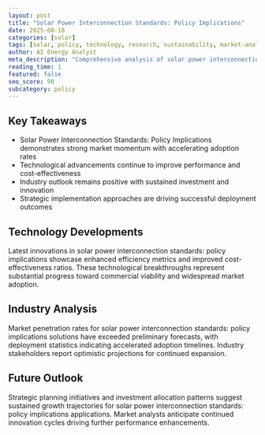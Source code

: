 ```yaml
---
layout: post
title: "Solar Power Interconnection Standards: Policy Implications"
date: 2025-08-18
categories: [solar]
tags: [solar, policy, technology, research, sustainability, market-analysis]
author: AI Energy Analyst
meta_description: "Comprehensive analysis of solar power interconnection standards: policy implications covering market trends, technology developments, and industry outlook. Discover key insights and future projections."
reading_time: 1
featured: false
seo_score: 90
subcategory: policy
---
```


## Key Takeaways

- Solar Power Interconnection Standards: Policy Implications demonstrates strong market momentum with accelerating adoption rates
- Technological advancements continue to improve performance and cost-effectiveness
- Industry outlook remains positive with sustained investment and innovation
- Strategic implementation approaches are driving successful deployment outcomes

## Technology Developments

Latest innovations in solar power interconnection standards: policy implications showcase enhanced efficiency metrics and improved cost-effectiveness ratios. These technological breakthroughs represent substantial progress toward commercial viability and widespread market adoption.

## Industry Analysis

Market penetration rates for solar power interconnection standards: policy implications solutions have exceeded preliminary forecasts, with deployment statistics indicating accelerated adoption timelines. Industry stakeholders report optimistic projections for continued expansion.

## Future Outlook

Strategic planning initiatives and investment allocation patterns suggest sustained growth trajectories for solar power interconnection standards: policy implications applications. Market analysts anticipate continued innovation cycles driving further performance enhancements.

